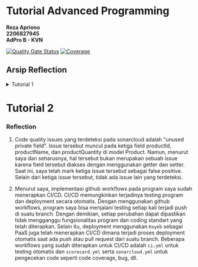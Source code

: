 # Tutorial Advanced Programming
__Reza Apriono__ </br>
__2206827945__</br>
__AdPro B - KVN__</br>

[![Quality Gate Status](https://sonarcloud.io/api/project_badges/measure?project=rzapriono_tutorial-1&metric=alert_status)](https://sonarcloud.io/summary/new_code?id=rzapriono_tutorial-1)
[![Coverage](https://sonarcloud.io/api/project_badges/measure?project=rzapriono_tutorial-1&metric=coverage)](https://sonarcloud.io/summary/new_code?id=rzapriono_tutorial-1)

## Arsip Reflection
<details>
<summary>Tutorial 1</summary>

### Reflection 1

Pada tutorial 1, saya sudah menerapkan _clean code principle_ dengan melakukan beberapa hal. 

Terkait meaningful names, Penamaan variabel dan  pada kode saya telah bersifat jelas dan ringkas, serta dapat mewakili data apa yang disimpan dalam variabel atau apa yang dilakukan function tersebut.
Contohnya adalah function `findProduct()` untuk mencari product dari productData, dan variabel `indexOfProduct` untuk menyimpan index product pada productData.

Kemudian, setiap function yang dibuat hanya mengerjakan satu tugas saja dan function tersebut ukurannya tidak terlalu besar. Contohnya adalah function `create`, `edit`, dan `delete` masing-masing hanya menjalankan satu tugas saja sesuai namanya.

Selain itu, saya juga telah menggunakan version control dengan menggunakan git dan menerapkan branching untuk fitur-fitur serta test yang ada.

Meskipun beberapa bagian kode saya tidak memiliki comment, namun penamaan fungsi dan variabel yang digunakan sudah baik dan dapat merepresentasikan perilakunya tanpa perlu penjelasan lebih lanjut.


Saya sempat melakukan beberapa kesalahan saat menulis kode. Contohnya, salah menuliskan `seleniumhq` menjadi `seleniumhg` pada `build.gradle.kts` sehingga menyebabkan test tidak dapat diexecute. Selain itu, saya sempat salah mapping untuk kembali ke product list setelah mengedit product, dan juga menemui error saat membuat fitur edit dan delete. Untungnya, hal-hal tersebut masih dapat saya perbaiki. Mungkin yang bisa ditingkatkan dari kode saya adalah menambahkan _input validation_ terhadap `name`
dan `quantity` dari product.
 
### Reflection 2

1. Setelah membuat unit test, saya merasa lebih yakin bahwa kode yang saya buat dan fitur-fitur didalamnya dapat berjalan dengan semestinya dan tidak terdapat bug atau error. Menurut saya, banyaknya unit test bersifat tentatif tergantung pada program yang kita buat. Namun, seharusnya unit test dapat mencakup semua fungsionalitas pada program.
Code coverage 100% tidak menjamin bahwa kode tidak memiliki bug atau error, karena code coverage hanya merupakan perhitungan terhadap seberapa besar kode yang diuji oleh unit test. Oleh karena itu, penting untuk membuat dan memastikan bahwa unit test telah mencakup berbagai skenario, misalnya _positive scenario_ dan _negative scenario_.


2. Pembuatan functional test suite dengan cara tersebut akan menyebabkan terdapat duplikasi pada code dan mengurangi _cleanliness_ dari kode tersebut. Hal tersebut dapat menyulitkan *code maintenence* saat terdapat suatu perubahan pada _source code_. Mungkin salah satu solusi yang dapat diterapkan adalah dengan menggunakan method `setup()` untuk kode yang akan digunakan di beberapa test dan kemudian menggabungkan test untuk mengecek jumlah item pada product list dengan test create product.
</details>

# Tutorial 2

### Reflection
1. Code quality issues yang terdeteksi pada sonarcloud adalah "unused private field". Issue tersebut muncul pada ketiga field productId, productName, dan productQuantity di model Product. Namun, menurut saya dan seharusnya, hal tersebut bukan merupakan sebuah issue karena field tersebut diakses dengan menggunakan getter dan setter. Saat ini, saya telah mark ketiga issue tersebut sebagai false positive. Selain dari ketiga issue tersebut, tidak ada issue lain yang terdeteksi.


2. Menurut saya, implementasi github workflows pada program saya sudah menerapkan CI/CD. CI/CD memungkinkan terjadinya testing program dan deployment secara otomatis. Dengan menggunakan github workflows, program saya bisa menjalani testing setiap kali terjadi push di suatu branch. Dengan demikian, setiap perubahan dapat dipastikan tidak mengganggu fungsionalitas program dan coding standart yang telah diterapkan. Selain itu, deployment menggunakan `Koyeb` sebagai PaaS juga telah menerapkan CI/CD dimana terjadi proses deployment otomatis saat ada push atau pull request dari suatu branch.
Beberapa workflows yang sudah diterapkan untuk CI/CD adalah `ci.yml` untuk testing otomatis dan `scorecard.yml` serta `sonarcloud.yml` untuk pengecekan code seperti code coverage, bug, dll.